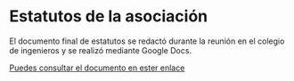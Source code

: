 Estatutos de la asociación
==========================

El documento final de estatutos se redactó durante la reunión en el colegio de ingenieros y se realizó mediante Google Docs.

[Puedes consultar el documento en ester enlace](https://docs.google.com/document/d/1SZwqttOUvPjrr5YAuRwHyKMsTxUzkpWmJM52FaI9JUA/edit?usp=sharing)
